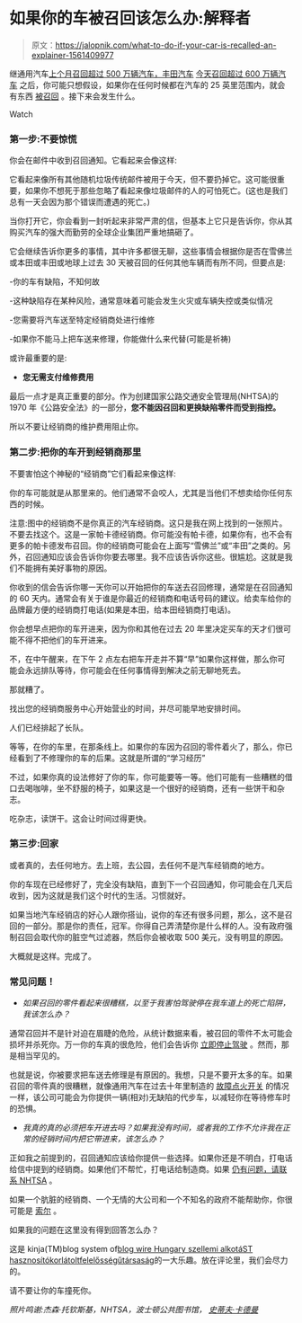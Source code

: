 # 如果你的车被召回该怎么办:解释者

> 原文：<https://jalopnik.com/what-to-do-if-your-car-is-recalled-an-explainer-1561409977>

继通用汽车[上个月召回超过 500 万辆汽车，丰田汽车](http://jalopnik.com/nhtsa-fines-gm-28-000-over-ignition-switch-recall-1560996853) [今天召回超过 600 万辆汽车](http://jalopnik.com/toyota-recalls-6-76-million-vehicles-because-everyone-1561254559) 之后，你可能只想假设，如果你在任何时候都在汽车的 25 英里范围内，就会有东西 [被召回](https://oppositelock.jalopnik.com/more-than-10-7-million-cars-have-been-recalled-so-far-t-1561057194) 。接下来会发生什么。

Watch

### 第一步:不要惊慌

你会在邮件中收到召回通知。它看起来会像这样:

它看起来像所有其他随机垃圾传统邮件被用于今天，但不要扔掉它。这可能很重要，如果你不想死于那些忽略了看起来像垃圾邮件的人的可怕死亡。(这也是我们总有一天会因为那个错误而遭遇的死亡。)

当你打开它，你会看到一封听起来非常严肃的信，但基本上它只是告诉你，你从其购买汽车的强大而勤劳的全球企业集团严重地搞砸了。

它会继续告诉你更多的事情，其中许多都很无聊，这些事情会根据你是否在雪佛兰或本田或丰田或地球上过去 30 天被召回的任何其他车辆而有所不同，但要点是:

-你的车有缺陷，不知何故

-这种缺陷存在某种风险，通常意味着可能会发生火灾或车辆失控或类似情况

-您需要将汽车送至特定经销商处进行维修

-如果你不能马上把车送来修理，你能做什么来代替(可能是祈祷)

或许最重要的是:

- **您无需支付维修费用**

最后一点才是真正重要的部分。作为创建国家公路交通安全管理局(NHTSA)的 1970 年《公路安全法》的一部分，**您不能因召回和更换缺陷零件而受到指控。**

所以不要让经销商的维护费用阻止你。

### 第二步:把你的车开到经销商那里

不要害怕这个神秘的“经销商”它们看起来像这样:

你的车可能就是从那里来的。他们通常不会咬人，尤其是当他们不想卖给你任何东西的时候。

注意:图中的经销商不是你真正的汽车经销商。这只是我在网上找到的一张照片。不要去找这个。这是一家帕卡德经销商。你可能没有帕卡德，如果你有，也不会有更多的帕卡德发布召回。你的经销商可能会在上面写“雪佛兰”或“丰田”之类的。另外，召回通知应该会告诉你你要去哪里。我不应该告诉你这些。很尴尬。这就是我们不能拥有美好事物的原因。

你收到的信会告诉你哪一天你可以开始把你的车送去召回修理，通常是在召回通知的 60 天内。通常会有关于谁是你最近的经销商和电话号码的建议。给卖车给你的品牌最方便的经销商打电话(如果是本田，给本田经销商打电话)。

你会想早点把你的车开进来，因为你和其他在过去 20 年里决定买车的天才们很可能不得不把他们的车开进来。

不，在中午醒来，在下午 2 点左右把车开走并不算“早”如果你这样做，那么你可能会永远排队等待，你可能会在任何事情得到解决之前无聊地死去。

那就糟了。

找出您的经销商服务中心开始营业的时间，并尽可能早地安排时间。

人们已经排起了长队。

等等，在你的车里，在那条线上。如果你的车因为召回的零件着火了，那么，你已经看到了不修理你的车的后果。这就是所谓的“学习经历”

不过，如果你真的设法修好了你的车，你可能要等一等。他们可能有一些糟糕的借口去喝咖啡，坐不舒服的椅子，如果这是一个很好的经销商，还有一些饼干和杂志。

吃杂志，读饼干。这会让时间过得更快。

### 第三步:回家

或者真的，去任何地方。去上班，去公园，去任何不是汽车经销商的地方。

你的车现在已经修好了，完全没有缺陷，直到下一个召回通知，你可能会在几天后收到，因为这就是我们这个时代的生活。习惯就好。

如果当地汽车经销店的好心人跟你搭讪，说你的车还有很多问题，那么，这不是召回的一部分。那是你的责任，冠军。你得自己弄清楚你是什么样的人。没有政府强制召回会取代你的脏空气过滤器，然后你会被收取 500 美元，没有明显的原因。

大概就是这样。完成了。

### 常见问题！

- *如果召回的零件看起来很糟糕，以至于我害怕驾驶停在我车道上的死亡陷阱，我该怎么办？*

通常召回并不是针对迫在眉睫的危险，从统计数据来看，被召回的零件不太可能会损坏并杀死你。万一你的车真的很危险，他们会告诉你 [立即停止驾驶](http://jalopnik.com/porsche-reportedly-halts-911-gt3-sales-due-to-potential-1524062660) 。然而，那是相当罕见的。

也就是说，你被要求把车送去修理是有原因的。我想，只是不要开太多的车。如果召回的零件真的很糟糕，就像通用汽车在过去十年里制造的 [故障点火开关](http://jalopnik.com/your-guide-to-the-problem-gm-didnt-fix-until-13-people-1532115319) 的情况一样，该公司可能会为你提供一辆(相对)无缺陷的代步车，以减轻你在等待修车时的恐惧。

- *我真的真的必须把车开进去吗？如果我没有时间，或者我的工作不允许我在正常的经销时间内把它带进来，该怎么办？*

正如我之前提到的，召回通知应该给你提供一些选择。如果你还是不明白，打电话给信中提到的经销商。如果他们不帮忙，打电话给制造商。如果 [仍有问题，请联系 NHTSA](http://www-odi.nhtsa.dot.gov/recalls/recallproblems.cfm) 。

如果一个肮脏的经销商、一个无情的大公司和一个不知名的政府不能帮助你，你很可能是 [索尔](http://www.urbandictionary.com/define.php?term=sol) 。

如果我的问题在这里没有得到回答怎么办？

这是 kinja(TM)blog system of[blog wire Hungary szellemi alkotáST hasznosítókorlátoltfelelősségűtársaság](http://kinja.com/)的一大乐趣。放在评论里，我们会尽力的。

请不要让你的车撞死你。

*照片鸣谢:杰森·托钦斯基，NHTSA，波士顿公共图书馆，* [*史蒂夫·卡德曼*](https://www.flickr.com/photos/stevecadman/159418754/in/photolist-f64Dd-eMrqMm-7XVNjd-7zqzRf-7zqzdy-7zmLFX-8Lszrm-63qUjo-63mAaB-7XSsTr-7XVPWW-7XStFD-7XVLXY-7zqAxJ-fswvAL-fsh9UV-fswxJE-fswwJ7-fswr3u-fsh5ur-fsh7zF-fswtkS-7zmMjc-7zqyAj-63mBqi-63qT6m-b2upTa-85JYdK-fXq1iP-6YQmrn-8dpkA2-ffZVrw-89BD6h-4qnqSb-4qim8t-4qnoDE-4qio3z-4qipk8-7zXVBM-6eQnGv-48P5yt-8dpmpr-56ojrq-6NAMYE-6NwvFT-6NwzxB-6Nwvg8-6NwCsc-8dpk9D-8dsDqs)